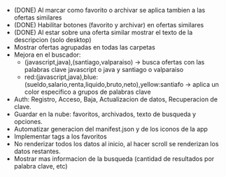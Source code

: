 * (DONE) Al marcar como favorito o archivar se aplica tambien a las ofertas similares
* (DONE) Habilitar botones (favorito y archivar) en ofertas similares
* (DONE) Al estar sobre una oferta similar mostrar el texto de la descripcion (solo desktop)
* Mostrar ofertas agrupadas en todas las carpetas
* Mejora en el buscador:
    * (javascript,java),(santiago,valparaiso) -> busca ofertas con las palabras clave javascript o java y santiago o valparaiso
    * red:(javascript,java),blue:(sueldo,salario,renta,liquido,bruto,neto),yellow:santiafo -> aplica un color especifico a grupos de palabras clave
* Auth: Registro, Acceso, Baja, Actualizacion de datos, Recuperacion de clave.
* Guardar en la nube: favoritos, archivados, texto de busqueda y opciones.
* Automatizar generacion del manifest.json y de los iconos de la app
* Implementar tags a los favoritos
* No renderizar todos los datos al inicio, al hacer scroll se renderizan los datos restantes.
* Mostrar mas informacion de la busqueda (cantidad de resultados por palabra clave, etc)
